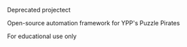 Deprecated projectect

Open-source automation framework for YPP's Puzzle Pirates

For educational use only
